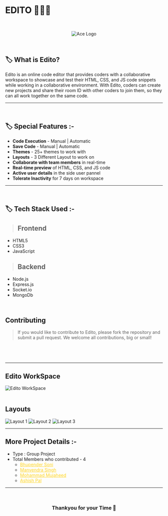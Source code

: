 # EDITO 👨🏻‍💻

<br/>

<p align="center">
  <img src="https://edito-code-editor.vercel.app/images/main.png.png" alt="Ace Logo">
  </p>

<br/>

## 🏷️ What is Edito?
    
 Edito is an online code editor that provides coders with a collaborative workspace to showcase and test their HTML, CSS, and JS code snippets while working in a collaborative environment. With Edito, coders can create new projects and share their room ID with other coders to join them, so they can all work together on the same code.

---

<br/>

## 🏷️ Special Features :-

 - __Code Execution__ - Manual | Automatic
 - __Save Code__ - Manual | Automatic
 - __Themes__ - 25+ themes to work with
 - __Layouts__ - 3 Different Layout to work on
 - __Collaborate with team members__ in real-time
 - __Real-time preview__ of HTML, CSS, and JS code
 - __Active user details__ in the side user pannel
 - __Tolerate Inactivity__ for 7 days on workspace 

---

<br/>

## 🏷️ Tech Stack Used :-

  > ## Frontend
- HTML5
- CSS3
- JavaScript
> ## Backend
- Node.js
- Express.js
- Socket.io
- MongoDb
  
<br/>


## Contributing
> If you would like to contribute to Edito, please fork the repository and submit a pull request. We welcome all contributions, big or small!


## <br/>
---
## Edito WorkSpace
![Edito WorkSpace](https://user-images.githubusercontent.com/84725991/231243105-2368089a-65f2-4bfe-8e55-b691ca167693.png)
<br/>
<br/>
## Layouts
![Layout 1](https://user-images.githubusercontent.com/84725991/231243341-5aba4125-4fc3-4203-aa4d-1f50e04068d4.png)
![Layout 2](https://user-images.githubusercontent.com/84725991/231243345-b9f1ccb1-0580-4a08-8819-1f6e9d2ea8dc.png)
![Layout 3](https://user-images.githubusercontent.com/84725991/231243365-d025ff01-17dd-48c9-9ac3-541726c57620.png)

---

## More Project Details :-

- Type : Group Project
- Total Members who contributed - 4
  - <a style="color:#ffd41f" href="https://www.linkedin.com/in/bhupender-soni/">Bhupender Soni</a>
  - <a style="color:#ffd41f" href="https://github.com/themanvendra00">Manvendra Singh</a>
  - <a style="color:#ffd41f" href="https://github.com/mujaheed13">Mohammad Mujaheed</a>
  - <a style="color:#ffd41f" href="https://github.com/anonymous10062002">Ashish Pal</a>

---

<br/>

<h3 align="center" >Thankyou for your Time 💝</h3>
